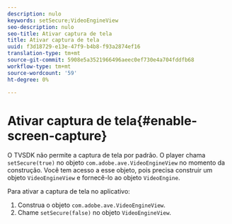 ```yaml
---
description: nulo
keywords: setSecure;VideoEngineView
seo-description: nulo
seo-title: Ativar captura de tela
title: Ativar captura de tela
uuid: f3d18729-e13e-47f9-b4b8-f93a2874ef16
translation-type: tm+mt
source-git-commit: 5908e5a3521966496aeec0ef730e4a704fddfb68
workflow-type: tm+mt
source-wordcount: '59'
ht-degree: 0%

---
```



# Ativar captura de tela{#enable-screen-capture}

O TVSDK não permite a captura de tela por padrão. O player chama `setSecure(true)` no objeto `com.adobe.ave.VideoEngineView` no momento da construção. Você tem acesso a esse objeto, pois precisa construir um objeto `VideoEngineView` e fornecê-lo ao objeto `VideoEngine`.

Para ativar a captura de tela no aplicativo:

1. Construa o objeto `com.adobe.ave.VideoEngineView`.
1. Chame `setSecure(false)` no objeto `VideoEngineView`.
